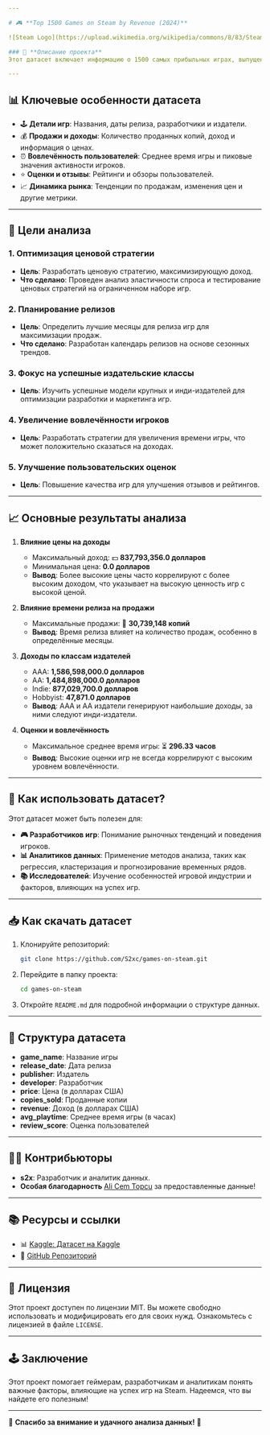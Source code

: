```yaml
---

# 🎮 **Top 1500 Games on Steam by Revenue (2024)**

![Steam Logo](https://upload.wikimedia.org/wikipedia/commons/8/83/Steam_icon_logo.svg)

### 🚀 **Описание проекта**
Этот датасет включает информацию о 1500 самых прибыльных играх, выпущенных на Steam с 1 января по 9 сентября 2024 года. Данные собраны из различных источников и объединены в один удобный для анализа набор данных. Идея проекта заключается в предоставлении полезной информации для разработчиков игр, аналитиков и исследователей, которые могут использовать этот датасет для понимания рыночных трендов, ценовых стратегий и факторов, влияющих на вовлечённость игроков.

---
```


## 📊 **Ключевые особенности датасета**
- 🕹 **Детали игр**: Названия, даты релиза, разработчики и издатели.
- 💰 **Продажи и доходы**: Количество проданных копий, доход и информация о ценах.
- ⏰ **Вовлечённость пользователей**: Среднее время игры и пиковые значения активности игроков.
- ⭐️ **Оценки и отзывы**: Рейтинги и обзоры пользователей.
- 📈 **Динамика рынка**: Тенденции по продажам, изменения цен и другие метрики.

---

## 🎯 **Цели анализа**
### 1. **Оптимизация ценовой стратегии**
- **Цель**: Разработать ценовую стратегию, максимизирующую доход.
- **Что сделано**: Проведен анализ эластичности спроса и тестирование ценовых стратегий на ограниченном наборе игр.

### 2. **Планирование релизов**
- **Цель**: Определить лучшие месяцы для релиза игр для максимизации продаж.
- **Что сделано**: Разработан календарь релизов на основе сезонных трендов.

### 3. **Фокус на успешные издательские классы**
- **Цель**: Изучить успешные модели крупных и инди-издателей для оптимизации разработки и маркетинга игр.

### 4. **Увеличение вовлечённости игроков**
- **Цель**: Разработать стратегии для увеличения времени игры, что может положительно сказаться на доходах.

### 5. **Улучшение пользовательских оценок**
- **Цель**: Повышение качества игр для улучшения отзывов и рейтингов.

---

## 📈 **Основные результаты анализа**

1. **Влияние цены на доходы**
   - Максимальный доход: 💵 **837,793,356.0 долларов**
   - Минимальная цена: **0.0 долларов**
   - **Вывод**: Более высокие цены часто коррелируют с более высоким доходом, что указывает на высокую ценность игр с высокой ценой.

2. **Влияние времени релиза на продажи**
   - Максимальные продажи: 🛒 **30,739,148 копий**
   - **Вывод**: Время релиза влияет на количество продаж, особенно в определённые месяцы.

3. **Доходы по классам издателей**
   - AAA: **1,586,598,000.0 долларов**
   - AA: **1,484,898,000.0 долларов**
   - Indie: **877,029,700.0 долларов**
   - Hobbyist: **47,871.0 долларов**
   - **Вывод**: AAA и AA издатели генерируют наибольшие доходы, за ними следуют инди-издатели.

4. **Оценки и вовлечённость**
   - Максимальное среднее время игры: ⏳ **296.33 часов**
   - **Вывод**: Высокие оценки игр не всегда коррелируют с высоким уровнем вовлечённости.

---

## 🔧 **Как использовать датасет?**
Этот датасет может быть полезен для:
- **🎮 Разработчиков игр**: Понимание рыночных тенденций и поведения игроков.
- **📊 Аналитиков данных**: Применение методов анализа, таких как регрессия, кластеризация и прогнозирование временных рядов.
- **📚 Исследователей**: Изучение особенностей игровой индустрии и факторов, влияющих на успех игр.

---

## 📥 **Как скачать датасет**
1. Клонируйте репозиторий:
   ```bash
   git clone https://github.com/S2xc/games-on-steam.git
   ```
2. Перейдите в папку проекта:
   ```bash
   cd games-on-steam
   ```
3. Откройте `README.md` для подробной информации о структуре данных.

---

## 📂 **Структура датасета**
- **game_name**: Название игры
- **release_date**: Дата релиза
- **publisher**: Издатель
- **developer**: Разработчик
- **price**: Цена (в долларах США)
- **copies_sold**: Проданные копии
- **revenue**: Доход (в долларах США)
- **avg_playtime**: Среднее время игры (в часах)
- **review_score**: Оценка пользователей

---

## 🧑‍💻 **Контрибьюторы**
- **s2x**: Разработчик и аналитик данных.
- **Особая благодарность** [Ali Cem Topcu]([https://gamalytic.com](https://www.kaggle.com/alicemtopcu)) за предоставленные данные!

---

## 📚 **Ресурсы и ссылки**
- 📊 [Kaggle: Датасет на Kaggle]((https://www.kaggle.com/code/debs2x/games-on-steam)])
- 🔗 [GitHub Репозиторий](https://github.com/S2xc/games-on-steam.git)

---

## 📝 **Лицензия**
Этот проект доступен по лицензии MIT. Вы можете свободно использовать и модифицировать его для своих нужд. Ознакомьтесь с лицензией в файле `LICENSE`.

---

## 🕹 **Заключение**
Этот проект помогает геймерам, разработчикам и аналитикам понять важные факторы, влияющие на успех игр на Steam. Надеемся, что вы найдете его полезным! 

---

🎉 **Спасибо за внимание и удачного анализа данных!** 🎉
